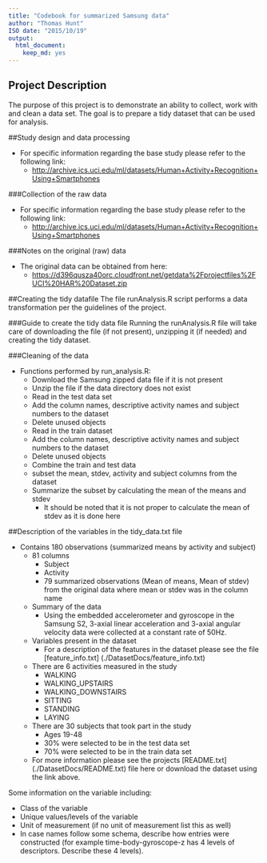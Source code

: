 ```yaml
---
title: "Codebook for summarized Samsung data"
author: "Thomas Hunt"
ISO date: "2015/10/19"
output:
  html_document:
    keep_md: yes
---
```


## Project Description
The purpose of this project is to demonstrate an ability to collect, work with and clean a data set.  The goal
is to prepare a tidy dataset that can be used for analysis.

##Study design and data processing
* For specific information regarding the base study please refer to the following link:
    *  http://archive.ics.uci.edu/ml/datasets/Human+Activity+Recognition+Using+Smartphones

###Collection of the raw data
* For specific information regarding the base study please refer to the following link:
    * http://archive.ics.uci.edu/ml/datasets/Human+Activity+Recognition+Using+Smartphones

###Notes on the original (raw) data 
* The original data can be obtained from here:
    * https://d396qusza40orc.cloudfront.net/getdata%2Fprojectfiles%2FUCI%20HAR%20Dataset.zip

##Creating the tidy datafile
The file runAnalysis.R script performs a data transformation per the guidelines of the project.

###Guide to create the tidy data file
Running the runAnalysis.R file will take care of downloading the file (if not present), unzipping it (if needed) and creating the tidy dataset.

###Cleaning of the data
* Functions performed by run_analysis.R:
    * Download the Samsung zipped data file if it is not present
    * Unzip the file if the data directory does not exist
    * Read in the test data set
    * Add the column names, descriptive activity names and subject numbers to the dataset
    * Delete unused objects
    * Read in the train dataset
    * Add the column names, descriptive activity names and subject numbers to the dataset
    * Delete unused objects
    * Combine the train and test data
    * subset the mean, stdev, activity and subject columns from the dataset
    * Summarize the subset by calculating the mean of the means and stdev
        * It should be noted that it is not proper to calculate the mean of stdev as it is done here


##Description of the variables in the tidy_data.txt file
* Contains 180 observations (summarized means by activity and subject)
    * 81 columns
        * Subject
        * Activity
        * 79 summarized observations (Mean of means, Mean of stdev) from the original data where mean or stdev was in the column name
    * Summary of the data
        * Using the embedded accelerometer and gyroscope in the Samsung S2, 3-axial linear acceleration and 3-axial angular velocity data were collected at a constant rate of 50Hz.
    * Variables present in the dataset
        * For a description of the features in the dataset please see the file [feature_info.txt] (./DatasetDocs/feature_info.txt) 
    * There are 6 activities measured in the study
        * WALKING
        * WALKING_UPSTAIRS
        * WALKING_DOWNSTAIRS
        * SITTING
        * STANDING
        * LAYING
    * There are 30 subjects that took part in the study
        * Ages 19-48
        * 30% were selected to be in the test data set
        * 70% were selected to be in the train data set
    * For more information please see the projects [README.txt] (./DatasetDocs/README.txt) file here or download the dataset using the link above.


Some information on the variable including:
 - Class of the variable
 - Unique values/levels of the variable
 - Unit of measurement (if no unit of measurement list this as well)
 - In case names follow some schema, describe how entries were constructed (for example time-body-gyroscope-z has 4 levels of descriptors. Describe these 4 levels). 





